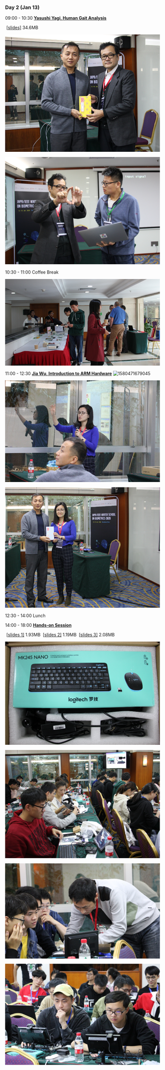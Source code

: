 ### **Day 2** (Jan 13)

09:00 - 10:30     [**Yasushi Yagi, Human Gait Analysis**](https://www.comp.hkbu.edu.hk/wsb2020/lecturer_details.php?lect_id=13)

​																  [[slides\]](https://www.comp.hkbu.edu.hk/wsb2020/slides/Yasushi_Yagi.pdf) 34.6MB

![1580471433852](https://github.com/ChurchChen/WSB-2020/blob/master/img/1580471433852.png)

![1580471464976](https://github.com/ChurchChen/WSB-2020/blob/master/img/1580471464976.png)

10:30 - 11:00      Coffee Break 

![1580472085011](https://github.com/ChurchChen/WSB-2020/blob/master/img/1580472085011.png)



11:00 - 12:30      [**Jia Wu, Introduction to ARM Hardware**](https://www.comp.hkbu.edu.hk/wsb2020/hands_on.php)
							![1580471679045](C:\Users\Church\AppData\Roaming\Typora\typora-user-images\1580471679045.png)

![1580471720677](https://github.com/ChurchChen/WSB-2020/blob/master/img/1580471720677.png)

![1580471898451](https://github.com/ChurchChen/WSB-2020/blob/master/img/1580471898451.png)

12:30 - 14:00       Lunch

14:00 - 18:00   	[**Hands-on Session**](https://www.comp.hkbu.edu.hk/wsb2020/hands_on.php)

​								 [[slides 1\]](https://www.comp.hkbu.edu.hk/wsb2020/slides/handson1.pdf) 1.93MB
​								 [[slides 2\]](https://www.comp.hkbu.edu.hk/wsb2020/slides/handson2.pdf) 1.19MB
​								 [[slides 3\]](https://www.comp.hkbu.edu.hk/wsb2020/slides/handson3.pdf) 2.08MB 

![1580471936341](https://github.com/ChurchChen/WSB-2020/blob/master/img/1580471936341.png)

![1580471770353](https://github.com/ChurchChen/WSB-2020/blob/master/img/1580471770353.png)

![1580471839580](https://github.com/ChurchChen/WSB-2020/blob/master/img/1580471839580.png)

![1580471986864](https://github.com/ChurchChen/WSB-2020/blob/master/img/1580471986864.png)

